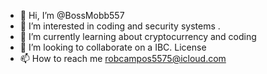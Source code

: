 - 👋 Hi, I’m @BossMobb557
- 👀 I’m interested in coding and security systems .
- 🌱 I’m currently learning about cryptocurrency and coding
- 💞️ I’m looking to collaborate on a IBC. License 
- 📫 How to reach me robcampos5575@icloud.com

<!---
BossMobb557/BossMobb557 is a ✨ special ✨ repository because its `README.md` (this file) appears on your GitHub profile.
You can click the Preview link to take a look at your changes.
--->
